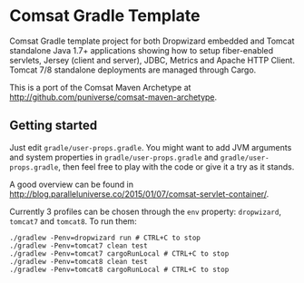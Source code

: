 # Comsat Gradle Template

Comsat Gradle template project for both Dropwizard embedded and Tomcat standalone Java 1.7+ applications showing how to setup fiber-enabled servlets, Jersey (client and server), JDBC, Metrics and Apache HTTP Client. Tomcat 7/8 standalone deployments are managed through Cargo.

This is a port of the Comsat Maven Archetype at http://github.com/puniverse/comsat-maven-archetype.

## Getting started

Just edit `gradle/user-props.gradle`. You might want to add JVM arguments and system properties in `gradle/user-props.gradle` and `gradle/user-props.gradle`, then feel free to play with the code or give it a try as it stands.

A good overview can be found in http://blog.paralleluniverse.co/2015/01/07/comsat-servlet-container/.

Currently 3 profiles can be chosen through the `env` property: `dropwizard`, `tomcat7` and `tomcat8`. To run them:

```
./gradlew -Penv=dropwizard run # CTRL+C to stop
./gradlew -Penv=tomcat7 clean test
./gradlew -Penv=tomcat7 cargoRunLocal # CTRL+C to stop
./gradlew -Penv=tomcat8 clean test
./gradlew -Penv=tomcat8 cargoRunLocal # CTRL+C to stop
```
